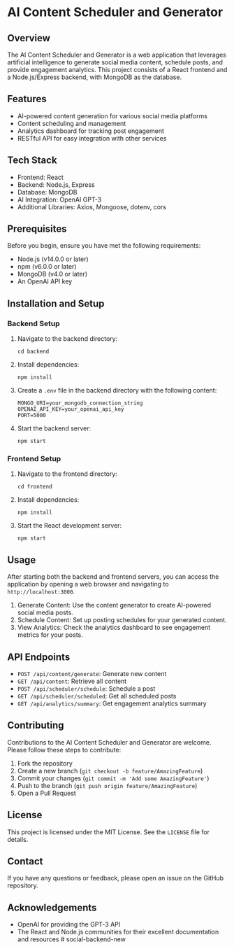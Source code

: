 # AI Content Scheduler and Generator

## Overview

The AI Content Scheduler and Generator is a web application that leverages artificial intelligence to generate social media content, schedule posts, and provide engagement analytics. This project consists of a React frontend and a Node.js/Express backend, with MongoDB as the database.

## Features

- AI-powered content generation for various social media platforms
- Content scheduling and management
- Analytics dashboard for tracking post engagement
- RESTful API for easy integration with other services

## Tech Stack

- Frontend: React
- Backend: Node.js, Express
- Database: MongoDB
- AI Integration: OpenAI GPT-3
- Additional Libraries: Axios, Mongoose, dotenv, cors

## Prerequisites

Before you begin, ensure you have met the following requirements:

- Node.js (v14.0.0 or later)
- npm (v6.0.0 or later)
- MongoDB (v4.0 or later)
- An OpenAI API key

## Installation and Setup

### Backend Setup

1. Navigate to the backend directory:
   ```
   cd backend
   ```

2. Install dependencies:
   ```
   npm install
   ```

3. Create a `.env` file in the backend directory with the following content:
   ```
   MONGO_URI=your_mongodb_connection_string
   OPENAI_API_KEY=your_openai_api_key
   PORT=5000
   ```

4. Start the backend server:
   ```
   npm start
   ```

### Frontend Setup

1. Navigate to the frontend directory:
   ```
   cd frontend
   ```

2. Install dependencies:
   ```
   npm install
   ```

3. Start the React development server:
   ```
   npm start
   ```

## Usage

After starting both the backend and frontend servers, you can access the application by opening a web browser and navigating to `http://localhost:3000`.

1. Generate Content: Use the content generator to create AI-powered social media posts.
2. Schedule Content: Set up posting schedules for your generated content.
3. View Analytics: Check the analytics dashboard to see engagement metrics for your posts.

## API Endpoints

- `POST /api/content/generate`: Generate new content
- `GET /api/content`: Retrieve all content
- `POST /api/scheduler/schedule`: Schedule a post
- `GET /api/scheduler/scheduled`: Get all scheduled posts
- `GET /api/analytics/summary`: Get engagement analytics summary

## Contributing

Contributions to the AI Content Scheduler and Generator are welcome. Please follow these steps to contribute:

1. Fork the repository
2. Create a new branch (`git checkout -b feature/AmazingFeature`)
3. Commit your changes (`git commit -m 'Add some AmazingFeature'`)
4. Push to the branch (`git push origin feature/AmazingFeature`)
5. Open a Pull Request

## License

This project is licensed under the MIT License. See the `LICENSE` file for details.

## Contact

If you have any questions or feedback, please open an issue on the GitHub repository.

## Acknowledgements

- OpenAI for providing the GPT-3 API
- The React and Node.js communities for their excellent documentation and resources
#   s o c i a l - b a c k e n d - n e w  
 